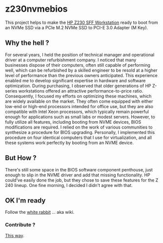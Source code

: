 # z230nvmebios
This project helps to make the [HP Z230 SFF Workstation](https://support.hp.com/us-en/document/c03943712#N65571) ready to boot from an NVMe SSD via a PCIe M.2 NVMe SSD to PCI-E 3.0 Adapter (M Key).

## Why the hell ?
For several years, I held the position of technical manager and operational driver at a computer refurbishment company. I noticed that many businesses dispose of their computers, often still capable of performing well, which can be refurbished by a skilled engineer to be resold at a higher level of performance than the previous owners anticipated.
This experience enabled me to develop significant expertise in hardware and software optimization. During purchasing, I observed that older generations of HP Z-series workstations offered an attractive performance-to-price ratio.
Consequently, I focused my efforts on optimizing these machines, which are widely available on the market. They often come equipped with either low-end or high-end processors intended for office use, but they are also compatible with Intel Xeon processors, which typically remain powerful enough for applications such as small labs or modest servers.
However, to fully utilize all features, including booting from NVME devices, BIOS modifications are required. I relied on the work of various communities to synthesize a procedure for BIOS upgrading.
Personally, I implemented this procedure on four identical computers that I use for virtualization, and all these systems work perfectly by booting from an NVME device.

## But How ?
There's still some space in the BIOS software component penthouse, just enough to slip in the NVME driver and add that missing functionality. HP could've easily done the job, but they chose to save these features for the Z 240 lineup.
One fine morning, I decided I didn't agree with that.

## OK I'm ready
Follow the [white rabbit](https://github.com/matDOTviguier/z230nvmebios/wiki) ... aka wiki.

### Contribute ?
[This way](https://gist.github.com/omaraboumrad/35654da0a376c57a2e0ab4d92ad0c339).

